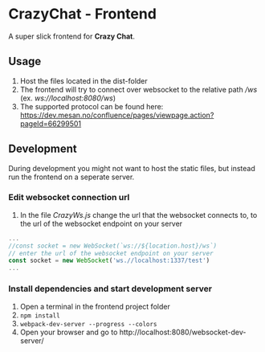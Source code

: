 CrazyChat - Frontend
====================

A super slick frontend for **Crazy Chat**.

Usage
-----
1. Host the files located in the dist-folder
2. The frontend will try to connect over websocket to the relative path _/ws_ (ex. _ws://localhost:8080/ws_)
3. The supported protocol can be found here: https://dev.mesan.no/confluence/pages/viewpage.action?pageId=66299501

Development
------------------

During development you might not want to host the static files, but instead run the frontend on a seperate server.

### Edit websocket connection url
1. In the file _CrazyWs.js_ change the url that the websocket connects to, to the url of the websocket endpoint on your server
```javascript
...
//const socket = new WebSocket(`ws://${location.host}/ws`)
// enter the url of the websocket endpoint on your server
const socket = new WebSocket('ws.//localhost:1337/test')
...
```

### Install dependencies and start development server
1. Open a terminal in the frontend project folder
2. `npm install`
3. `webpack-dev-server --progress --colors`
4. Open your browser and go to http://localhost:8080/websocket-dev-server/
